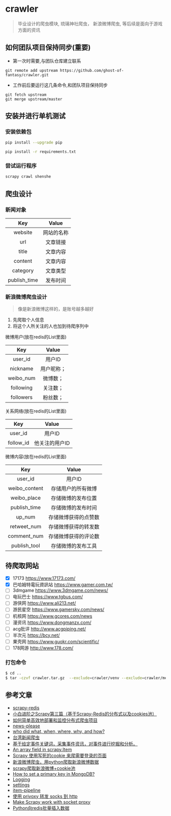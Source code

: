 # crawler
> 毕业设计的爬虫模块, 琉璃神社爬虫， 新浪微博爬虫, 等后续是面向于游戏方面的资讯

## 如何团队项目保持同步(重要)

- 第一次时需要,与团队仓库建立联系

```
git remote add upstream https://github.com/ghost-of-fantasy/crawler.git
```

- 工作前后要运行这几条命令,和团队项目保持同步

```
git fetch upstream
git merge upstream/master
```

## 安装并进行单机测试

### 安装依赖包

```sh
pip install --upgrade pip

pip install -r requirements.txt
```

### 尝试运行程序

```bash
scrapy crawl shenshe
```

## 爬虫设计

### 新闻对象  

|Key|Value|  
|:---:|:---:|  
|website|网站的名称|
|url|文章链接|
|title|文章内容|
|content|文章内容|
|category|文章类型|
|publish_time|发布时间|

### 新浪微博爬虫设计

> 像是新浪微博这样的，是账号越多越好

1. 先爬取个人信息
2. 将这个人所关注的人也加到待爬序列中

微博用户(放在redis的List里面)

|Key|Value|
|:---:|:---:|
|user_id|用户ID|
|nickname|用户昵称；|
|weibo_num|微博数；|
|following|关注数；|
|followers|粉丝数；|

关系网络(放在redis的List里面)

|Key|Value|
|:---:|:---:|
|user_id|用户ID|
|follow_id|他关注的用户ID|

微博内容(放在redis的List里面)

|Key|Value|
|:---:|:---:|
|user_id|用户ID|
|weibo_content|存储用户的所有微博|
|weibo_place|存储微博的发布位置|
|publish_time| 存储微博的发布时间|
|up_num|存储微博获得的点赞数|
|retweet_num|存储微博获得的转发数|
|comment_num|存储微博获得的评论数|
|publish_tool|存储微博的发布工具|

## 待爬取网站

 - [x] 17173 https://www.17173.com/
 - [x] 巴哈姆特電玩資訊站 https://www.gamer.com.tw/
 - [ ] 3dmgame https://www.3dmgame.com/news/
 - [ ] 电玩巴士 https://www.tgbus.com/
 - [ ] 游侠网 https://www.ali213.net/
 - [ ] 游民星空 https://www.gamersky.com/news/
 - [ ] 机核网 https://www.gcores.com/news
 - [ ] 漫资讯 https://www.dongmanzx.com/
 - [ ] acg批评 http://www.acgpiping.net/
 - [ ] 半次元 https://bcy.net/
 - [ ] 果壳网 https://www.guokr.com/scientific/
 - [ ] 178网游 http://www.178.com/

### 打包命令
```bash
$ cd ..
$ tar -czvf crawler.tar.gz  --exclude=crawler/venv --exclude=crawler/media --exclude=crawler/.git crawler
```

## 参考文章

- [scrapy-redis](https://github.com/rmax/scrapy-redis)
- [小白进阶之Scrapy第三篇（基于Scrapy-Redis的分布式以及cookies池）](https://cuiqingcai.com/4048.html)
- [如何简单高效地部署和监控分布式爬虫项目](https://juejin.im/post/5bebc5fd6fb9a04a053f3a0e)
- [news-please](https://github.com/fhamborg/news-please)
- [who did what, when, where, why, and how?](https://github.com/fhamborg/Giveme5W1H)
- [台湾新闻爬虫](https://github.com/TaiwanStat/Taiwan-news-crawlers)
- [基于给定事件关键词，采集事件资讯，对事件进行挖掘和分析。](https://github.com/liuhuanyong/EventMonitor)
- [An array field in scrapy.Item](https://stackoverflow.com/questions/29227119/an-array-field-in-scrapy-item)
- [Scrapy 使用写死的cookie 来爬需要登录的页面](https://blog.csdn.net/fox64194167/article/details/79775301)
- [新浪微博爬虫，用python爬取新浪微博数据](https://github.com/dataabc/weiboSpider)
- [scrapy爬取新浪微博+cookie池](https://blog.csdn.net/m0_37438418/article/details/80819847)
- [How to set a primary key in MongoDB?](https://stackoverflow.com/questions/3298963/how-to-set-a-primary-key-in-mongodb)
- [Logging](https://docs.scrapy.org/en/latest/topics/logging.html)
- [settings](https://docs.scrapy.org/en/latest/topics/settings.html)
- [item-pipeline](https://docs.scrapy.org/en/latest/topics/item-pipeline.html)
- [使用 privoxy 转发 socks 到 http ](http://einverne.github.io/post/2018/03/privoxy-forward-socks-to-http.html)
- [Make Scrapy work with socket proxy](https://blog.michaelyin.info/scrapy-socket-proxy/)
- [Python向redis批量插入数据](https://my.oschina.net/tigerBin/blog/1842895)